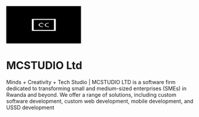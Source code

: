 <img src="https://github.com/MCSTUDIO-LTD/.github/blob/main/LOGO-MAIL-PROFILE.gif" width="200" height="100">

MCSTUDIO Ltd
===========================================================================================================================================================
Minds + Creativity + Tech Studio | MCSTUDIO LTD is a software firm dedicated to transforming small and medium-sized enterprises (SMEs) in Rwanda and beyond.
We offer a range of solutions, including custom software development, custom web development, mobile development, and USSD development

